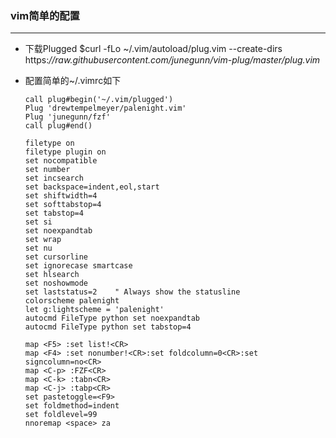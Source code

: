 ### vim简单的配置

---

- 下载Plugged $curl -fLo ~/.vim/autoload/plug.vim --create-dirs https:*//raw.githubusercontent.com/junegunn/vim-plug/master/plug.vim*

- 配置简单的~/.vimrc如下

  ```
  call plug#begin('~/.vim/plugged')
  Plug 'drewtempelmeyer/palenight.vim'
  Plug 'junegunn/fzf'
  call plug#end()
  
  filetype on
  filetype plugin on
  set nocompatible                                                                                                                                           
  set number          
  set incsearch
  set backspace=indent,eol,start
  set shiftwidth=4
  set softtabstop=4
  set tabstop=4
  set si
  set noexpandtab
  set wrap
  set nu
  set cursorline
  set ignorecase smartcase
  set hlsearch
  set noshowmode
  set laststatus=2    " Always show the statusline
  colorscheme palenight
  let g:lightscheme = 'palenight'
  autocmd FileType python set noexpandtab
  autocmd FileType python set tabstop=4
  
  map <F5> :set list!<CR>
  map <F4> :set nonumber!<CR>:set foldcolumn=0<CR>:set signcolumn=no<CR>
  map <C-p> :FZF<CR>
  map <C-k> :tabn<CR>
  map <C-j> :tabp<CR>
  set pastetoggle=<F9>
  set foldmethod=indent
  set foldlevel=99
  nnoremap <space> za
  ```

  

